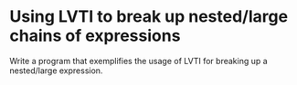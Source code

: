 # Using LVTI to break up nested/large chains of expressions
Write a program that exemplifies the usage of LVTI for breaking up a nested/large expression.
